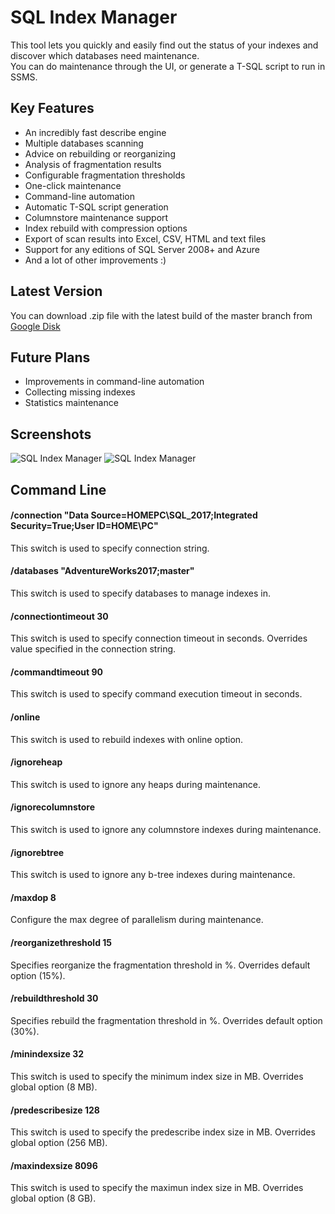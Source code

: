 # SQL Index Manager

This tool lets you quickly and easily find out the status of your indexes and discover which databases need maintenance.   
You can do maintenance through the UI, or generate a T-SQL script to run in SSMS.

## Key Features

* An incredibly fast describe engine
* Multiple databases scanning
* Advice on rebuilding or reorganizing
* Analysis of fragmentation results
* Configurable fragmentation thresholds
* One-click maintenance
* Command-line automation
* Automatic T-SQL script generation
* Columnstore maintenance support
* Index rebuild with compression options
* Export of scan results into Excel, CSV, HTML and text files
* Support for any editions of SQL Server 2008+ and Azure
* And a lot of other improvements :)

## Latest Version

You can download .zip file with the latest build of the master branch from [Google Disk](https://drive.google.com/open?id=15-dhScvyBfn-qJrb0izF6g1gXg3o40wH)

## Future Plans

* Improvements in command-line automation
* Collecting missing indexes
* Statistics maintenance

## Screenshots

![SQL Index Manager](https://habrastorage.org/webt/b6/qa/sd/b6qasd21kq2qpg-nnxxel3anev0.png)
![SQL Index Manager](https://habrastorage.org/webt/_t/ko/8p/_tko8pek1wuwi3mtsj_hlwp3ruc.png)

## Command Line

#### /connection "Data Source=HOMEPC\SQL_2017;Integrated Security=True;User ID=HOME\PC"
This switch is used to specify connection string.
#### /databases "AdventureWorks2017;master"
This switch is used to specify databases to manage indexes in.
#### /connectiontimeout 30
This switch is used to specify connection timeout in seconds. Overrides value specified in the connection string.
#### /commandtimeout 90
This switch is used to specify command execution timeout in seconds.
#### /online
This switch is used to rebuild indexes with online option.
#### /ignoreheap
This switch is used to ignore any heaps during maintenance.
#### /ignorecolumnstore
This switch is used to ignore any columnstore indexes during maintenance.
#### /ignorebtree
This switch is used to ignore any b-tree indexes during maintenance.
#### /maxdop 8
Configure the max degree of parallelism during maintenance.
#### /reorganizethreshold 15
Specifies reorganize the fragmentation threshold in %. Overrides default option (15%).
#### /rebuildthreshold 30
Specifies rebuild the fragmentation threshold in %. Overrides default option (30%).
#### /minindexsize 32
This switch is used to specify the minimum index size in MB. Overrides global option (8 MB).
#### /predescribesize 128
This switch is used to specify the predescribe index size in MB. Overrides global option (256 MB).
#### /maxindexsize 8096
This switch is used to specify the maximun index size in MB. Overrides global option (8 GB).
